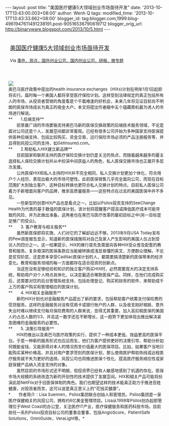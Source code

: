 --- layout: post title: "美国医疗健康5大领域创业市场亟待开发" date:
'2013-10-17T13:43:00.003+08:00' author: Wenh Q tags: modified\_time:
'2013-10-17T13:43:33.662+08:00' blogger\_id:
tag:blogger.com,1999:blog-4961947611491238191.post-90516536790619712
blogger\_orig\_url: http://binaryware.blogspot.com/2013/10/5.html ---
<div style="margin: 10px; padding: 5px;">

<div style="font-size: 18px;">

[美国医疗健康5大领域创业市场亟待开发](http://www.kuailiyu.com/article/5473.html)

</div>

<div style="font-size: 13px;">

Via
[事件，观点，国外创业公司，国内创业公司，研报，微专题](http://www.kuailiyu.com/)

</div>

</div>

<div style="font-size: 13px; padding: 15px 0 10px 10px;">

![](http://www.kuailiyu.com/uploadfile/2013/1015/20131015042056482.jpg)\
奥巴马医疗政策中提出的health insurance
exchanges（HIXs)计划在明年1月1日起即将实行。届时每一个美国人都将享受医疗保险计划。这样受到法律规定的真正包括所有人的市场，从投资者营销的角度看是个千载难逢的好机会，未来几年将见证目前尚不明朗的医保市场成长为真正的吸金大户。本文将提出作者眼中五个蕴藏商机最为诱人的市场进行解说。\
**　　1.后端支持**\
　　前景最广阔的市场要输支持奥巴马新的医保交换政策的后端技术服务领域，不论是面对公司还是个人，发展空间都非常客观。已经有很多公司开始为多种国家支持医保提供各种后端支持，包括比较购买，资金交易，运行保险市场必须的产品注册服务等，并且得到风投公司的支持，如GetInsured.com。\
**　　2.帮助私人HIX建立新品牌**\
　　目前国家和联邦主持的医疗保险交换计划仍是关注的热点，而随着越来越多的雇主选择私人保险交换计划并从中扮演中间获益人的角色，私人医保交换市场也正展开多层次发展。\
　　公共医保HIX和私人主持的HIX并不完全相同，私人交换计划更加个体化，符合用户个人经历，表现出极大的市场可塑性。此前医保销售几乎完全面向公司，而现在目标范围扩大到独立客户，这种目标转换也更符合私人交换计划的特点。目前私人医保公司着力于新增面向客户的品牌，推崇高质量服务——这些特点在过去的美国医保中并不多见。\
　　一些新型的创意HIX产品也是看点之一。比如以Psilos投资支持的SeeChange
Health为代表的基于数值的医保计划，该计划将提醒客户提高或降低医疗成本可能导致的风险，并为此做出准备。这两者也在奥巴马医疗改革的最初目标之中(另一目标是足够广的受众)。\
**　　3. 客户教育与相关服务**\
　　虽然新医保即将实施，人们对它的了解却远远不够。2013年9月USA
Today发布的Pew调查报告显示，知道新的医保措施将对自己及家人产生影响的美国人仅占到受访人的四分之一。这一结果提示，HIX的推行首先急需面向各种HIX受众普及配套的教育和服务。复杂艰深的医保条款应当能被转换成浅显易懂的英文，方便群众理解。不论是贫穷阶层，还是原本享受Cadillac医保计划的人，都需要搞清楚新的医保带来的经济变化。教育和服务领域的每一方面都存在适合投资的创新点。\
　　当这些没有足够经验和知识的独立客户购买HIX时，必然需要庞大的决定支持系统，帮助用户对个人特点具体化，以决定最适合哪款医保产品。同样，在他们完成购买后，还需要对饮的后台管理系统支持，包括处理登记、购买和财务的软件，来帮助成千上万的客户购买和管理相应的医保计划。\
**　　4. HIX相关金融服务**\
　　新的HIX计划也对金融服务产品提出了新的要求，包括帮助客户统筹支付保险费的信贷服务。这样的金融服务对没有信用卡或银行账户的人群，以及收支刚好相抵、意外失业时难以继续支付每月保险费用的人群来说，显得尤其重要。加入高扣税医保的美国人约占总人数的1/3，并且这一数字还在不断增长，这一趋势下更加体现出推出解决紧急困难的金融服务的必要性。\
**　　5. 决策引导服务**\
　　HIX的推出以及奥巴马医疗政策的实行，提供了一种成本更低、效益更高的医保平台。于是一种新的服务形式也应运而生，他们为客户提供更好的决策引导，帮助分析如何既能省钱，又能获得对本人的情况而言价值最大的医保项目。比如，如果客户当地只能购买某种价格高、并且对用户要求苛刻的医保计划，那么使用医护帮助热线或远程医疗服务就不失为更好的选择。风投公司也将推进医保个性化、提高医疗服务顺应性或家庭保健产品纳入资金支持的对象。\
　　虽然目前的市场形式还不明朗，但投资界已经有人敏感地感到了机遇的存在。医保市场大规模的系统改造为新的开创性的技术提供了发展空间。HIX和相关产品可能将扮演此前NetFlix对于旧医保体制的角色。我们也期望这样的技术能真正助力于推进百姓健康，对投资者而言，这可以说是真正意义上的"花钱买健康"。\
*　　作者简介：Lisa
Suennen，Psilos集团联合创始人和管理员。Psilos集团是一家医疗保健相关的风投公司，拥有约6亿美金管理项目。Lisa从1998年Psilos创办起即管理位于West
Coast的办公室，关注医疗IT产业，医疗保健服务和医药科技市场。目前担任一系列Psilos投资目标公司的董事会董事，包括AngioScore，PatientSafe
Solutions，OmniGuide，VeraLight等。*

</div>
